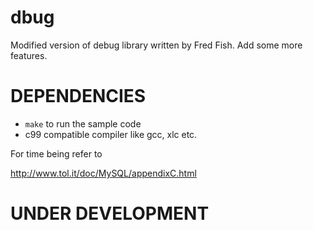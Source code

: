 dbug
====

Modified version of debug library written by Fred Fish. Add some more features.

DEPENDENCIES
============

* `make` to run the sample code
* c99 compatible compiler like gcc, xlc etc.

For time being refer to

http://www.tol.it/doc/MySQL/appendixC.html

UNDER DEVELOPMENT
=================
